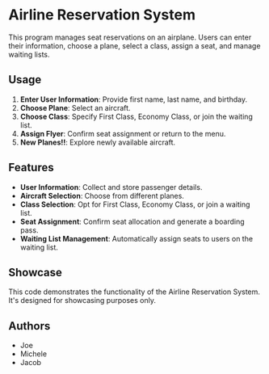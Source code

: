 # Airline Reservation System

This program manages seat reservations on an airplane. Users can enter their information, choose a plane, select a class, assign a seat, and manage waiting lists.

## Usage

1. **Enter User Information**: Provide first name, last name, and birthday.
2. **Choose Plane**: Select an aircraft.
3. **Choose Class**: Specify First Class, Economy Class, or join the waiting list.
4. **Assign Flyer**: Confirm seat assignment or return to the menu.
5. **New Planes!!**: Explore newly available aircraft.

## Features

- **User Information**: Collect and store passenger details.
- **Aircraft Selection**: Choose from different planes.
- **Class Selection**: Opt for First Class, Economy Class, or join a waiting list.
- **Seat Assignment**: Confirm seat allocation and generate a boarding pass.
- **Waiting List Management**: Automatically assign seats to users on the waiting list.

## Showcase

This code demonstrates the functionality of the Airline Reservation System. It's designed for showcasing purposes only.

## Authors

- Joe
- Michele
- Jacob
